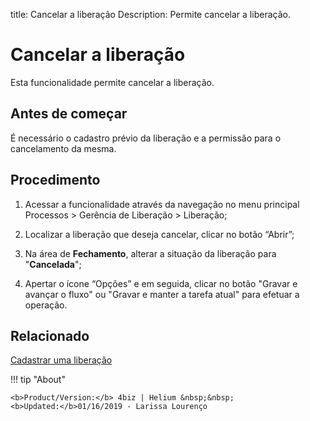 title: Cancelar a liberação
Description: Permite cancelar a liberação. 
# Cancelar a liberação

Esta funcionalidade permite cancelar a liberação.

Antes de começar
--------------------

É necessário o cadastro prévio da liberação e a permissão para o
cancelamento da mesma.

Procedimento
----------------

1.  Acessar a funcionalidade através da navegação no menu principal Processos \>
    Gerência de Liberação \> Liberação;

2.  Localizar a liberação que deseja cancelar, clicar no
    botão “Abrir”;

3.  Na área de **Fechamento**, alterar a situação da liberação
    para "**Cancelada**";

4.  Apertar o ícone “Opções” e em seguida, clicar no botão "Gravar e avançar o
    fluxo" ou "Gravar e manter a tarefa atual" para efetuar a operação.

Relacionado
---------------

[Cadastrar uma liberação](/pt-br/4biz-helium/processes/release/use/register-release-request.html)

<!-- <i class='fa fa-youtube-play  fa-2x' style='color:#97ce17;vertical-align: middle;'> </i> [Video Library](https://www.youtube.com/playlist?list=PLB5qK2uzf2RPc9F3kW8T8Mw2rtMylBEWC)'
-->
!!! tip "About"

    <b>Product/Version:</b> 4biz | Helium &nbsp;&nbsp;
    <b>Updated:</b>01/16/2019 - Larissa Lourenço

